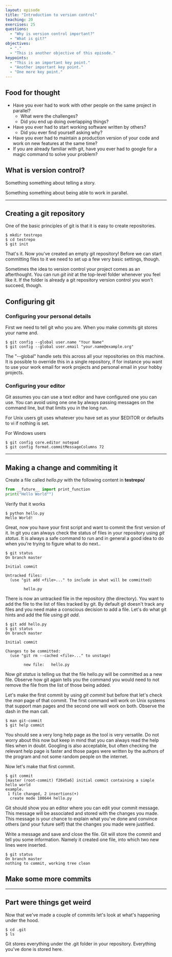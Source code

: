 ```yaml
---
layout: episode
title: "Introduction to version control"
teaching: 20
exercises: 25
questions:
  - "Why is version control important?"
  - "What is git?"
objectives:
  - "."
  - "This is another objective of this episode."
keypoints:
  - "This is an important key point."
  - "Another important key point."
  - "One more key point."
---
```


## Food for thought

- Have you ever had to work with other people on the same project in parallel?
  - What were the challenges? 
  - Did you end up doing overlapping things?
- Have you ever had to start working software written by others? 
  - Did you ever find yourself asking why?
- Have you ever had to maintain a production version of your code and work on
  new features at the same time?
- If you are already familiar with git, have you ever had to google for
  a magic command to solve your problem?

## What is version control?

Something something about telling a story.

Something something about being able to work in parallel.

---
## Creating a git repository

One of the basic principles of git is that it is easy to create repositories. 

```shell
$ mkdir testrepo
$ cd testrepo
$ git init
```

That's it. Now you've created an empty git repository! Before we can start
committing files to it we need to set up a few very basic settings, though.

Sometimes the idea to version control your project comes as an afterthought.
You can run *git init* at the top-level folder whenever you feel like it. If
the folder is already a git repository version control you won't succeed,
though.

## Configuring git

### Configuring your personal details

First we need to tell git who you are. When you make commits git stores your
name and.

```{r, engine='sh', count_lines}
$ git config --global user.name "Your Name"
$ git config --global user.email "your.name@example.org"
```

The "--global" handle sets this across
all your repositories on this machine. It is possible to override this in a
single repository, if for instance you want to use your work email for work
projects and personal email in your hobby projects.

### Configuring your editor

Git assumes you can use a text editor and have configured one you can use.
You can avoid using one  one by always passing messages on the command line,
but that limits you in the long run.

For Unix users git uses whatever you have set as your $EDITOR or defaults to
vi if nothing is set. 


For Windows users
```
$ git config core.editor notepad
$ git config format.commitMessageColumns 72
```

---

## Making a change and commiting it

Create a file called *hello.py* with the following content in **testrepo/**

``` python
from __future__ import print_function
print("Hello World"")
```

Verify that it works
``` shell
$ python hello.py
Hello World!
```

Great, now you have your first script and want to commit the first version of
it. In git you can always check the status of files in your repository using
*git status*. It is always a safe command to run and in general a good idea to
do when you're trying to figure what to do next..

``` shell
$ git status
On branch master

Initial commit

Untracked files:
  (use "git add <file>..." to include in what will be committed)

        hello.py
```

There is now an untracked file in the repository (the directory). You want to
add the file to the list of files tracked by git. By default git doesn't track
any files and you need make a conscious decision to add a file. Let's do what
git hints and add the file using *git add*.

``` shell
$ git add hello.py 
$ git status
On branch master

Initial commit

Changes to be committed:
  (use "git rm --cached <file>..." to unstage)

        new file:   hello.py
```

Now *git status* is telling us that the file hello.py will be committed as a
new file. Observe how git again tells you the command you would need to not
remove the file from the list of those being added.

Let's make the first commit by using *git commit* but before that let's check
the *man* page of that commit. The first command will work on Unix systems
that support man pages and the second one will work on both. Observe the dash
in the man call.

``` shell
$ man git-commit 
$ git help commit
```

You should see a very long help page as the tool is very versatile. Do not
worry about this now but keep in mind that you can always read the help files
when in doubt. Googling is also acceptable, but often checking the relevant
help page is faster and those pages were written by the authors of the
program and not some random people on the internet.

Now let's make that first commit.

``` shell
$ git commit
[master (root-commit) f2045a6] initial commit containing a simple hello world
example.
 1 file changed, 2 insertions(+)
  create mode 100644 hello.py
```

Git should show you an editor where you can edit your commit message. This
message will be associated and stored with the changes you made. This message
is your chance to explain what you've done and convince others (and your
future self) that the changes you made were justified.

Write a message and save and close the file. Git will store the commit and
tell you some information. Namely it created one file, into which two new
lines were inserted.

``` shell
$ git status
On branch master
nothing to commit, working tree clean
```

## Make some more commits

--- 

## Part were things get weird

Now that we've made a couple of commits let's look at what's happening under
the hood.

``` shell
$ cd .git
$ ls
```

Git stores everything under the .git folder in your repository. Everything
you've done is stored here.

